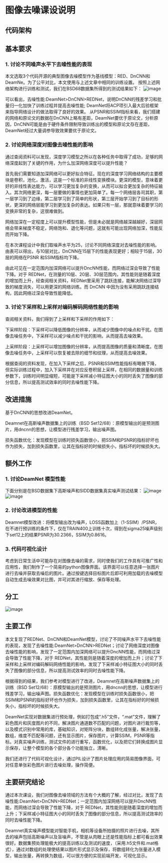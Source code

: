 # 图像去噪课设说明
## 代码架构




## 基本要求
### 1. 讨论不同噪声水平下去噪性能的表现
  本文选取3个代码开源的典型图像去噪模型作为基线模型：RED、DnCNN和DeamNe。为了公平对比，本文使用与上述文章中相同的训练设置。
  按照上述网络架构进行训练和测试，我们在BSD68数据集所得到的测试结果如下：
![image](https://github.com/jiahua2023421/dncnn/assets/70991729/5f08b9fb-c953-4e1d-b1c5-d514069bf036)
  
  可以看出，去噪性能:DeamNet>DnCNN>REDNet，说明DnCNN的残差学习和批量归一化加快了训练过程并提高去噪性能; DeamNet将ACP项引入最大后验框架来指导网络设计的做法取得了良好的效果。
  从PSNR和SSIM指标来看，我们搭建的网络和原论文的数据在DnCNN上略有差距，DeamNet要优于原论文，分析原因，DnCNN可能是由于硬件条件限制导致训练出的模型和原论文存在差距，DeamNet经过大量调参导致效果要优于原论文。

### 2. 讨论网络深度对图像去噪性能的影响
  通过查阅资料可以发现，深度学习模型之所以在各种任务中取得了成功，足够的网络深度起到了关键的作用，为什么加深网络深度可以提升性能？
	
  首先我们需要知道加深网络可以更好拟合特征。现在的深度学习网络结构的主要模块是卷积，池化，激活，这是一个标准的非线性变换模块。更深的模型，意味着更好的非线性表达能力，可以学习更加复杂的变换，从而可以拟合更加复杂的特征输入。其次网络更深，每一层要做的事情也更加简单了。每一个网络层各司其职，第一层学习到了边缘，第二层学习到了简单的形状，第三层开始学习到了目标的形状，更深的网络层能学习到更加复杂的表达。如果只有一层，那就意味着要学习的变换非常的复杂，这很难做到。
	
  网络加深在一定程度上可以提升模型性能，但是未必就是网络越深越越好，深层网络会带来梯度不稳定，网络饱和、退化等问题，这就有可能出现网络加深，性能反而开始下降。
	
  在本次课程设计中我们取噪声水平为25，讨论不同网络深度对去噪性能的影响。由表可以得出，与10层对比，DnCNN在15层下的性能表现更好；相较于15层，30层的网络在PSNR 和SSIM指标均下降。
	
  由此可见在一定范围内加深网络可以提升DncNN性能，而网络过深会导致了性能下降。对于 REDNet，在测量的10层、20层、30层范围内，其性能则是随着深度的增加而上升，经查阅相关资料，REDNet里采用了跳跃连接，能解决网络过深导致的梯度消失，可以用更深的网络训练。而 DnCNN 中因为没有采用跳跃连接结构，因此网络过深会导致性能降低。
  
### 3. 讨论下采样和上采样对编码解码网络性能的影响
  查阅相关资料，我们得到了上采样和下采样的作用如下：
	
  下采样阶段：下采样可以降低图像的分辨率，从而减少图像中的噪点和干扰。在图像去噪任务中，下采样可以减少噪点和干扰的影响，从而提高去噪效果。
	
  上采样阶段：上采样可以增加图像的分辨率，从而提高图像的质量和清晰度。在图像去噪任务中，上采样可以恢复被去除的细节和纹理，从而提高去噪效果。
	
  根据查阅的资料发现，在加入下采样之后，PSNR和SSIM性能指标有略微下降，但实际训练过程中，加入下采样并在对应反卷积层上采样，在相同的数据量和训练参数下，训练时间明显缩短，可能是下采样减小特征图大小的同时丢失了图像的部分信息，所以提高测试效率的同时去噪性能下降。

## 改进措施
  基于DnCNN的思想改进DeamNet。
  
  Deamnet在高斯噪声数据集上的训练（BSD Set12/68）：原模型输出的是预测图片，用dncnn的思想，让模型进行残差学习，输出噪声图。
   	
   损失函数优化：发现模型在训练时损失函数很小，把SSIM和PSNR的指标好坏也作为损失，加到损失函数里，让其在指标好的时候损失小，指标坏的时候损失大。


## 额外工作
### 1. 讨论DeamNet 模型性能
下面分别是在BSD数据集下高斯噪声和SIDD数据集真实噪声测试结果：
![image](https://github.com/jiahua2023421/dncnn/assets/70991729/406e25fb-1910-4aef-9a89-fffdba4e8b3b)
![image](https://github.com/jiahua2023421/dncnn/assets/70991729/5a4c527d-0cd1-4118-9459-a6be02e95d10)

### 2. 讨论改进模型的性能
Deamnet模型改进：将模型输出改为噪声，LOSS函数加上（1-SSIM）/PSNR，在不进行预训练的条件下，仅在TRAIN400上训练十次，得到在sigma25噪声级别下set12上的结果PSNR为30.2366，SSIM为0.8616。

### 3. 代码可视化设计
考虑到日常生活中可能存在对图像去噪的需求，同时使我们的工作具有可推广性和应用性，我们制作了一个简易的python图像界面。该界面可以任意选择一张图片进行去噪并获取去噪后的图片。通过按键选择目标图片后即可利用加载的去噪模型自动生成去噪效果对比图，并可对其进行缩放、保存等处理。


## 分工
![image](https://github.com/jiahua2023421/dncnn/assets/70991729/f3a940a7-7cef-48ba-b7d1-740a9c050333)

## 主要工作
  本文复现了REDNet、DnCNN和DeamNet模型，讨论了不同噪声水平下去噪性能的表现，发现了去噪性能:DeamNet>DnCNN>REDNet；讨论了网络深度对图像去噪性能的影响，发现了一定范围内加深网络可以提升DncNN性能，而网络过深会导致了性能下降，对于 REDNet，其性能则是随着深度的增加而上升；讨论了下采样和上采样对编码解码网络性能的影响，发现了下采样减小特征图大小的同时丢失了图像的部分信息，所以提高测试效率的同时去噪性能下降。
	
  根据得到的结果，我们参考对模型进行了改进，Deamnet在高斯噪声数据集上的训练（BSD Set12/68）：原模型输出的是预测图片，用dncnn的思想，让模型进行残差学习，输出噪声图。损失函数优化：发现模型在训练时损失函数很小，把SSIM和PSNR的指标好坏也作为损失，加到损失函数里，让其在指标好的时候损失小，指标坏的时候损失大。
	
  DeamNet实现对数据集进行预处理，例如打包成“.h5”文件，“.mat”文件，理解了彩色图片和灰度图片的不同，解决图片通道数不匹配的问题，对图片进行裁剪等，以及模式识别中常用的库，基础知识，对矩阵分块，数组转化成张量，解决张量，数组，维度不匹配等问题，还有显示图片，保存图片，计算SSIM，PSNR等指标。对真实噪声训练，测试文件的进行重写，函数优化，以及把它们转换成图片显示保存，让整个模型的各个部分各个功能独立，清晰。
	
  我们还进行了代码可视化设计，通过PIL设计了图片处理应用的简易图像界面，可对任意单张彩色图片进行去噪处理，操作简便。
## 主要研究结论
  通过本次课设，我们对图像去噪领域的方法有个大概的了解，经过对比，发现了去噪性能:DeamNet>DnCNN>REDNet；一定范围内加深网络可以提升DncNN性能，而网络过深会导致了性能下降，对于 REDNet，其性能则是随着深度的增加而上升；下采样减小特征图大小的同时丢失了图像的部分信息，所以提高测试效率的同时去噪性能下降。
	
  Deamnet真实噪声模型能对智能手机，相机等设备所拍摄的照片进行去噪，其所去的噪声包括高斯噪声以及盲噪声，不管是从肉眼上还是性能指标上都可看出效果很好。数据集预处理能极大的提高训练以及测试的速度，（采用.h5文件和.mat格式），通过对数组的处理使结果以图片形式显示及保存，将数组转化为张量进入模型，输出张量，再转换为数组，可以很方便的实现前端开发，可视化显示。
